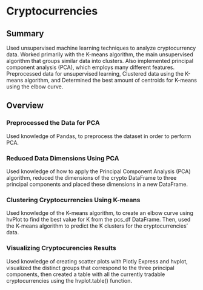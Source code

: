 # Cryptocurrencies

## Summary 

Used unsupervised machine learning techniques to analyze cryptocurrency data. Worked primarily with the K-means algorithm, the main unsupervised algorithm that groups similar data into clusters. Also implemented principal component analysis (PCA), which employs many different features. Preprocessed data for unsupervised learning, Clustered data using the K-means algorithm, and Determined the best amount of centroids for K-means using the elbow curve.

## Overview 

### Preprocessed the Data for PCA

Used knowledge of Pandas, to preprocess the dataset in order to perform PCA. 

### Reduced Data Dimensions Using PCA

Used knowledge of how to apply the Principal Component Analysis (PCA) algorithm, reduced the dimensions of the crypto DataFrame to three principal components and placed these dimensions in a new DataFrame.

### Clustering Cryptocurrencies Using K-means

Used knowledge of the K-means algorithm, to create an elbow curve using hvPlot to find the best value for K from the pcs_df DataFrame. Then, used the K-means algorithm to predict the K clusters for the cryptocurrencies’ data.

### Visualizing Cryptocurencies Results 

Used knowledge of creating scatter plots with Plotly Express and hvplot, visualized the distinct groups that correspond to the three principal components, then created a table with all the currently tradable cryptocurrencies using the hvplot.table() function.

